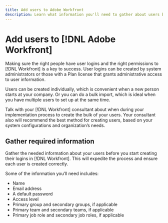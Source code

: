 ```yaml
---
title: Add users to Adobe Workfront
description: Learn what information you'll need to gather about users before creating user profiles in [!DNL Adobe Workfront].
---
```


# Add users to [!DNL Adobe Workfront]

Making sure the right people have user logins and the right permissions to [!DNL Workfront] is a key to success. User logins can be created by system administrators or those with a Plan license that grants administrative access to user information.

Users can be created individually, which is convenient when a new person starts at your company. Or you can do a bulk import, which is ideal when you have multiple users to set up at the same time.

Talk with your [!DNL Workfront] consultant about when during your implementation process to create the bulk of your users. Your consultant also will recommend the best method for creating users, based on your system configurations and organization’s needs.

## Gather required information

Gather the needed information about your users before you start creating their logins in [!DNL Workfront]. This will expedite the process and ensure each user is created correctly.

Some of the information you’ll need includes:

* Name
* Email address
* A default password
* Access level
* Primary group and secondary groups, if applicable
* Primary team and secondary teams, if applicable
* Primary job role and secondary job roles, if applicable
